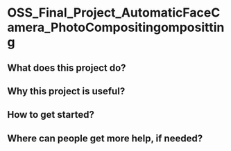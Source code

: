 # OSS_Final_Project_AutomaticFaceCamera_PhotoCompositingompositting

## What does this project do?

## Why this project is useful?

## How to get started?

## Where can people get more help, if needed?

